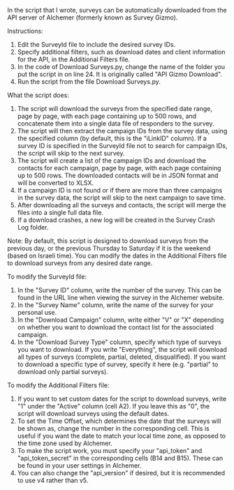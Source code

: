 In the script that I wrote, surveys can be automatically downloaded from the API server of Alchemer (formerly known as Survey Gizmo).

Instructions:
1. Edit the SurveyId file to include the desired survey IDs.
2. Specify additional filters, such as download dates and client information for the API, in the Additional Filters file.
3. In the code of Download Surveys.py, change the name of the folder you put the script in on line 24. It is originally called "API Gizmo Download".
4. Run the script from the file Download Surveys.py.

What the script does:
1. The script will download the surveys from the specified date range, page by page, with each page containing up to 500 rows, and concatenate them into a single data file of responders to the survey.
2. The script will then extract the campaign IDs from the survey data, using the specified column (by default, this is the "iLinkID" column). If a survey ID is specified in the SurveyId file not to search for campaign IDs, the script will skip to the next survey.
3. The script will create a list of the campaign IDs and download the contacts for each campaign, page by page, with each page containing up to 500 rows. The downloaded contacts will be in JSON format and will be converted to XLSX.
4. If a campaign ID is not found or if there are more than three campaigns in the survey data, the script will skip to the next campaign to save time.
5. After downloading all the surveys and contacts, the script will merge the files into a single full data file.
6. If a download crashes, a new log will be created in the Survey Crash Log folder.

Note: By default, this script is designed to download surveys from the previous day, or the previous Thursday to Saturday if it is the weekend (based on Israeli time). You can modify the dates in the Additional Filters file to download surveys from any desired date range.

To modify the SurveyId file:
1. In the "Survey ID" column, write the number of the survey. This can be found in the URL line when viewing the survey in the Alchemer website.
2. In the "Survey Name" column, write the name of the survey for your personal use.
3. In the "Download Campaign" column, write either "V" or "X" depending on whether you want to download the contact list for the associated campaign.
4. In the "Download Survey Type" column, specify which type of surveys you want to download. If you write "Everything", the script will download all types of surveys (complete, partial, deleted, disqualified). If you want to download a specific type of survey, specify it here (e.g. "partial" to download only partial surveys).

To modify the Additional Filters file:
1. If you want to set custom dates for the script to download surveys, write "1" under the "Active" column (cell A2). If you leave this as "0", the script will download surveys using the default dates.
2. To set the Time Offset, which determines the date that the surveys will be shown as, change the number in the corresponding cell. This is useful if you want the date to match your local time zone, as opposed to the time zone used by Alchemer.
3. To make the script work, you must specify your "api_token" and "api_token_secret" in the corresponding cells (B14 and B15). These can be found in your user settings in Alchemer.
4. You can also change the "api_version" if desired, but it is recommended to use v4 rather than v5.
